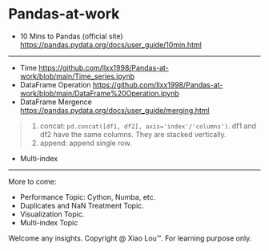 # Pandas-at-work

- 10 Mins to Pandas (official site) <https://pandas.pydata.org/docs/user_guide/10min.html>
***
- Time <https://github.com/llxx1998/Pandas-at-work/blob/main/Time_series.ipynb>
- DataFrame Operation <https://github.com/llxx1998/Pandas-at-work/blob/main/DataFrame%20Operation.ipynb>
- DataFrame Mergence <https://pandas.pydata.org/docs/user_guide/merging.html>
> 1. concat: ```pd.concat([df1, df2], axis='index'/'columns')```. df1 and df2 have the same columns. They are stacked vertically. 
> 2. append: append single row.
- Multi-index
***
More to come:
- Performance Topic: Cython, Numba, etc.
- Duplicates and NaN Treatment Topic. 
- Visualization Topic. 
- Multi-index Topic

Welcome any insights. Copyright @ Xiao Lou™. For learning purpose only. 
